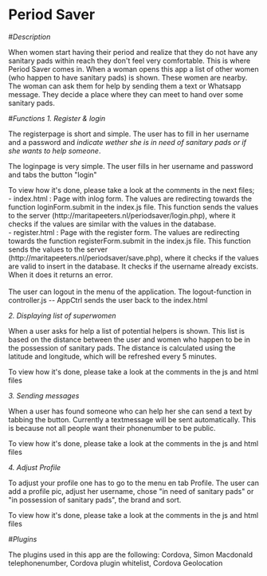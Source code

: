 # Period Saver 

#<i>Description</i>
<p>When women start having their period and realize that they do not have any sanitary pads within reach they don't feel very comfortable. This is where Period Saver comes in. When a woman opens this app a list of other women (who happen to have sanitary pads) is shown. These women are nearby. The woman can ask them for help by sending them a text or Whatsapp message. They decide a place where they can meet to hand over some sanitary pads. </p>   

#<i>Functions</i>
<i>1. Register & login</i>
<p>The registerpage is short and simple. The user has to fill in her username and a password and <i>indicate wether she is in need of sanitary pads or if she wants to help someone</i>.</p>
<p>The loginpage is very simple. The user fills in her username and password and tabs the button "login"</p>
<p>To view how it's done, please take a look at the comments in the next files; </br>
- index.html : Page with inlog form. The values are redirecting towards the function loginForm.submit in the index.js file. This function sends the values to the server (http://maritapeeters.nl/periodsaver/login.php), where it checks if the values are similar with the values in the database. </br>
- register.html : Page with the register form. The values are redirecting towards the function registerForm.submit in the index.js file. This function sends the values to the server (http://maritapeeters.nl/periodsaver/save.php), where it checks if the values are valid to insert in the database. It checks if the username already excists. When it does it returns an error. </br>
</br>
The user can logout in the menu of the application. The logout-function in controller.js -- AppCtrl sends the user back to the index.html </p>


<i>2. Displaying list of superwomen</i>
<p>When a user asks for help a list of potential helpers is shown. This list is based on the distance between the user and women who happen to be in the possession of sanitary pads. The distance is calculated using the latitude and longitude, which will be refreshed every 5 minutes.</p>
<p>To view how it's done, please take a look at the comments in the js and html files</p>

<i>3. Sending messages</i>
<p>When a user has found someone who can help her she can send a text by tabbing the button. Currently a textmessage will be sent automatically. This is because not all people want their phonenumber to be public.</p>
<p>To view how it's done, please take a look at the comments in the js and html files</p>

<i>4. Adjust Profile </i>
<p>To adjust your profile one has to go to the menu en tab Profile. The user can add a profile pic, adjust her username, chose "in need of sanitary pads" or "in possession of sanitary pads", the brand and sort.</p>
<p>To view how it's done, please take a look at the comments in the js and html files</p>

#<i>Plugins</i>
<p>The plugins used in this app are the following: 
Cordova, 
Simon Macdonald telephonenumber, 
Cordova plugin whitelist, 
Cordova Geolocation</p>
